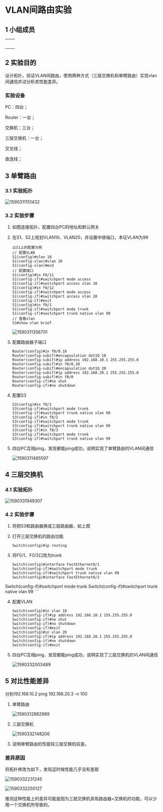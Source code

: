 ﻿# VLAN间路由实验

## 1 小组成员

|      |      |
| ---- | ---- |
|      |      |
|      |      |
|      |      |
|      |      |
|      |      |

## 2 实验目的

设计拓扑，验证VLAN间路由，使用两种方式（三层交换机和单臂路由）实现vlan间通信并试分析其性能差异。

### 实验设备

PC：四台；

Router：一台；

交换机：三台；

三层交换机：一台；

交叉线；

直连线；

## 3 单臂路由

### 3.1 实验拓扑

![1590311151432](https://img2020.cnblogs.com/blog/1958143/202006/1958143-20200621150116715-901827584.png)

### 3.2 实验步骤

1. 如图连接拓扑，配置四台PC的地址和默认网关

2. 在S1、S2上规划VLAN10、VLAN20，并设置中继端口，本征VLAN为99

    ```
    以S1上的配置为例
    // 配置VLAN
    S1(config)#vlan 10
    S1(config-vlan)#vlan 20
    S1(config-vlan)#end
    // 配置端口
    S1(config)#in F0/11
    S1(config-if)#switchport mode access
    S1(config-if)#switchport access vlan 10
    S1(config)#in f0/12
    S1(config-if)#switchport mode access
    S1(config-if)#switchport access vlan 20
    S1(config-if)#exit
    S1(config)#in f0/1
    S1(config-if)#switchport mode trunk 
    S1(config-if)#switchport trunk native vlan 99
    // 查看vlan
    S1#show vlan brief
    ```

    ![1590311356701](https://img2020.cnblogs.com/blog/1958143/202006/1958143-20200621150116452-1608465419.png)

3. 配置路由器子端口

    ```
    Router(config)#in f0/0.10
    Router(config-subif)#encapsulation dot1Q 10
    Router(config-subif)#ip address 192.168.10.1 255.255.255.0
    Router(config-subif)#in f0/0.20
    Router(config-subif)#encapsulation dot1Q 20
    Router(config-subif)#ip address 192.168.20.1 255.255.255.0
    Router(config-subif)#in f0/0
    Router(config-if)#no shut
    Router(config-if)#no shutdown 
    ```

4. 配置S3

    ```
    S3(config)#in f0/1
    S3(config-if)#switchport mode trunk 
    S3(config-if)#switchport trunk native vlan 99
    S3(config-if)#in f0/2
    S3(config-if)#switchport mode trunk 
    S3(config-if)#switchport trunk native vlan 99
    S3(config-if)#in f0/3
    S3(config-if)#switchport mode trunk 
    S3(config-if)#switchport trunk native vlan 99
    ```

5. 四台PC互相ping，发现都能ping成功，说明实现了单臂路由的VLAN间通信

    ![1590311485597](https://img2020.cnblogs.com/blog/1958143/202006/1958143-20200621150116214-1797785721.png)

## 4 三层交换机

### 4.1 实验拓扑

![1590331949307](https://img2020.cnblogs.com/blog/1958143/202006/1958143-20200621150115992-127362981.png)

### 4.2 实验步骤

1. 将把S3和路由器换成三层路由器，如上图

2. 打开三层交换机的路由功能

      ```
      Switch(config)#ip routing
      ```

3. 将F0/1、F0/2口改为trunk
    ```
    Switch(config)#interface FastEthernet0/1
    Switch(config-if)#switchport mode trunk
    Switch(config-if)#switchport trunk native vlan 99
    Switch(config)#interface FastEthernet0/2
Switch(config-if)#switchport mode trunk
    Switch(config-if)#switchport trunk native vlan 99
    ```
    
4. 配置VLAN

    ```
    Switch(config)#in vlan 10
    Switch(config-if)#ip address 192.168.10.1 255.255.255.0
    Switch(config-if)#no shut
    Switch(config-if)#no shutdown 
    Switch(config-if)#exit
    Switch(config)#in vlan 20
    Switch(config-if)#ip address 192.168.20.1 255.255.255.0
    Switch(config-if)#no shutdown 
    Switch(config-if)#exit
    ```

5. 四台PC互相ping，发现都能ping成功，说明实现了三层交换机的VLAN间通信

    ![1590332003489](https://img2020.cnblogs.com/blog/1958143/202006/1958143-20200621150115417-1431756528.png)

## 5 对比性能差异

分别192.168.10.2 ping 192.168.20.3 -n 100

1.  单臂路由

	![1590312882989](https://img2020.cnblogs.com/blog/1958143/202006/1958143-20200621150115192-2076107011.png)

2. 三层交换机

	![1590332148206](https://img2020.cnblogs.com/blog/1958143/202006/1958143-20200621150114881-1472562069.png)

3.  说明单臂路由的性能较三层交换机较差。

### 差异原因

将拓扑修改为如下，发现这时候性能几乎没有差距

![1590332231245](https://img2020.cnblogs.com/blog/1958143/202006/1958143-20200621150114646-789405758.png)

![1590332250127](https://img2020.cnblogs.com/blog/1958143/202006/1958143-20200621150114387-2061209416.png)

推测这种性能上的差异可能是因为三层交换机具有路由器+交换机的功能，可以少用一个交换机所导致的。